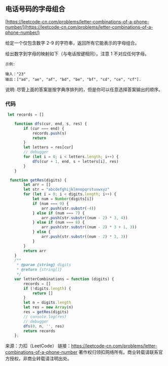 ## 电话号码的字母组合

[https://leetcode-cn.com/problems/letter-combinations-of-a-phone-number/](https://leetcode-cn.com/problems/letter-combinations-of-a-phone-number/)



给定一个仅包含数字 2-9 的字符串，返回所有它能表示的字母组合。

给出数字到字母的映射如下（与电话按键相同）。注意 1 不对应任何字母。

```
示例:

输入："23"
输出：["ad", "ae", "af", "bd", "be", "bf", "cd", "ce", "cf"].
```


说明:
尽管上面的答案是按字典序排列的，但是你可以任意选择答案输出的顺序。




### 代码

```javascript
 let records = []

    function dfs(cur, end, s, res) {
        if (cur === end) {
            records.push(s)
            return
        }
        let letters = res[cur]
        // debugger
        for (let i = 0; i < letters.length; i++) {
            dfs(cur + 1, end, s + letters[i], res)
        }
    }

  function getRes(digits) {
        let arr = []
        let str = "abcdefghijklmnopqrstuvwxyz"
        for (let i = 0; i < digits.length; i++) {
            let num = Number(digits[i])
            if (num === 9) {
                arr.push(str.substr(-4))
            } else if (num === 7) {
                arr.push(str.substr((num - 2) * 3, 4))
            } else if (num === 8) {
                arr.push(str.substr((num - 2) * 3 + 1, 3))
            } else {
                arr.push(str.substr((num - 2) * 3, 3))
            }
        }
        return arr
    }
    /**
     * @param {string} digits
     * @return {string[]}
     */
    var letterCombinations = function (digits) {
        records = []
        if (!digits.length) {
            return []
        }
        let n = digits.length
        let res = new Array(n)
        res = getRes(digits)
        // console.log(res)
        // debugger
        dfs(0, n, '', res)
        return records
    };
```


来源：力扣（LeetCode）
链接：https://leetcode-cn.com/problems/letter-combinations-of-a-phone-number
著作权归领扣网络所有。商业转载请联系官方授权，非商业转载请注明出处。
